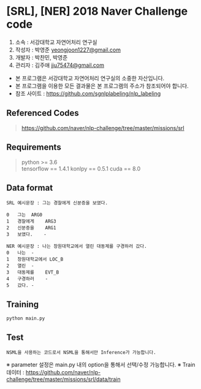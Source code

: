 [SRL], [NER] 2018 Naver Challenge code
======================

1. 소속 : 서강대학교 자연어처리 연구실
2. 작성자 : 박영준 <yeongjoon1227@gmail.com>
3. 개발자 : 박찬민, 박영준
4. 관리자 : 김주애 <jju75474@gmail.com>

* 본 프로그램은 서강대학교 자연어처리 연구실의 소중한 자산입니다.  
* 본 프로그램을 이용한 모든 결과물은 본 프로그램의 주소가 참조되어야 합니다.  
* 참조 사이트 : <https://github.com/sgnlplabeling/nlp_labeling>  

## Referenced Codes
><https://github.com/naver/nlp-challenge/tree/master/missions/srl>

## Requirements
>python >= 3.6  
>tensorflow == 1.4.1
>konlpy == 0.5.1
>cuda == 8.0  

## Data format
~~~
SRL 예시문장 : 그는 경찰에게 신분증을 보였다.

0	그는	ARG0
1	경찰에게	ARG3
2	신분증을	ARG1
3	보였다.	-
~~~

~~~
NER 예시문장 : 나는 창원대학교에서 열린 대동제를 구경하러 갔다.
0	나는	-
1	창원대학교에서	LOC_B
2	열린	-
3	대동제를	EVT_B
4	구경하러	-
5	갔다.	-
~~~

## Training
```
python main.py
```

## Test
```
NSML을 사용하는 코드로서 NSML을 통해서만 Inference가 가능합니다.
```

※ parameter 설정은 main.py 내의 option을 통해서 선택/수정 가능합니다. 
※ Train 데이터 : <https://github.com/naver/nlp-challenge/tree/master/missions/srl/data/train>
